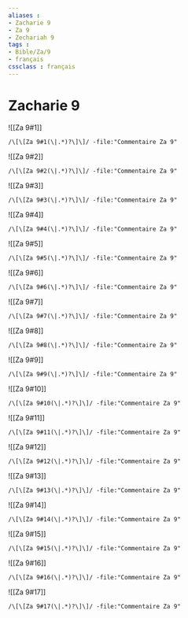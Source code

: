 ```yaml
---
aliases : 
- Zacharie 9
- Za 9
- Zechariah 9
tags : 
- Bible/Za/9
- français
cssclass : français
---
```


# Zacharie 9

![[Za 9#1]]

```query
/\[\[Za 9#1(\|.*)?\]\]/ -file:"Commentaire Za 9"
```

![[Za 9#2]]

```query
/\[\[Za 9#2(\|.*)?\]\]/ -file:"Commentaire Za 9"
```

![[Za 9#3]]

```query
/\[\[Za 9#3(\|.*)?\]\]/ -file:"Commentaire Za 9"
```

![[Za 9#4]]

```query
/\[\[Za 9#4(\|.*)?\]\]/ -file:"Commentaire Za 9"
```

![[Za 9#5]]

```query
/\[\[Za 9#5(\|.*)?\]\]/ -file:"Commentaire Za 9"
```

![[Za 9#6]]

```query
/\[\[Za 9#6(\|.*)?\]\]/ -file:"Commentaire Za 9"
```

![[Za 9#7]]

```query
/\[\[Za 9#7(\|.*)?\]\]/ -file:"Commentaire Za 9"
```

![[Za 9#8]]

```query
/\[\[Za 9#8(\|.*)?\]\]/ -file:"Commentaire Za 9"
```

![[Za 9#9]]

```query
/\[\[Za 9#9(\|.*)?\]\]/ -file:"Commentaire Za 9"
```

![[Za 9#10]]

```query
/\[\[Za 9#10(\|.*)?\]\]/ -file:"Commentaire Za 9"
```

![[Za 9#11]]

```query
/\[\[Za 9#11(\|.*)?\]\]/ -file:"Commentaire Za 9"
```

![[Za 9#12]]

```query
/\[\[Za 9#12(\|.*)?\]\]/ -file:"Commentaire Za 9"
```

![[Za 9#13]]

```query
/\[\[Za 9#13(\|.*)?\]\]/ -file:"Commentaire Za 9"
```

![[Za 9#14]]

```query
/\[\[Za 9#14(\|.*)?\]\]/ -file:"Commentaire Za 9"
```

![[Za 9#15]]

```query
/\[\[Za 9#15(\|.*)?\]\]/ -file:"Commentaire Za 9"
```

![[Za 9#16]]

```query
/\[\[Za 9#16(\|.*)?\]\]/ -file:"Commentaire Za 9"
```

![[Za 9#17]]

```query
/\[\[Za 9#17(\|.*)?\]\]/ -file:"Commentaire Za 9"
```

